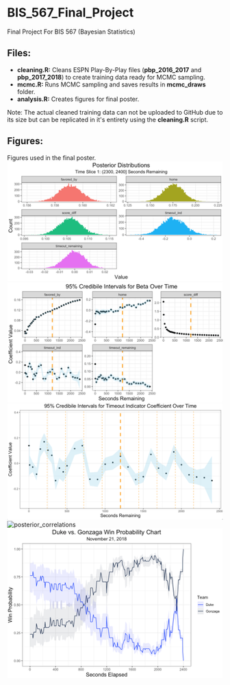 # BIS_567_Final_Project
Final Project For BIS 567 (Bayesian Statistics)

## Files:
* __cleaning.R:__ Cleans ESPN Play-By-Play files (__pbp_2016_2017__ and __pbp_2017_2018__) to create training data ready for MCMC sampling.
* __mcmc.R:__ Runs MCMC sampling and saves results in __mcmc_draws__ folder.
* __analysis.R:__ Creates figures for final poster.

Note: The actual cleaned training data can not be uploaded to GitHub due to its size but can be replicated in it's entirety using the __cleaning.R__ script.

## Figures:
Figures used in the final poster.
![posteriors](Documents/Fall%202018/BIS%20567/Final%20Project/figures/posteriors.png)
![credible_intervals](Documents/Fall%202018/BIS%20567/Final%20Project/figures/credible_intervals.png)
![timeout_effect](Documents/Fall%202018/BIS%20567/Final%20Project/figures/timeout_effect.png)
![posterior_correlations](Documents/Fall%202018/BIS%20567/Final%20Project/figures/posterior_correlations.png)
![wp_chart](Documents/Fall%202018/BIS%20567/Final%20Project/figures/wp_chart.png)
